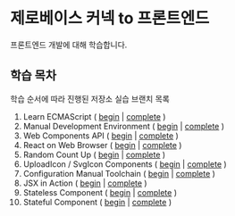 # 제로베이스 커넥 to 프론트엔드

프론트엔드 개발에 대해 학습합니다.

## 학습 목차

학습 순서에 따라 진행된 저장소 실습 브랜치 목록

1. Learn ECMAScript ( [begin](https://github.com/yamoo9/zero-base/tree/learn-ecmascript/begin) | [complete](https://github.com/yamoo9/zero-base/tree/learn-ecmascript/complete) )
1. Manual Development Environment ( [begin](https://github.com/yamoo9/zero-base/tree/manual-dev-config/begin) | [complete](https://github.com/yamoo9/zero-base/tree/manual-dev-config/complete) )
1. Web Components API ( [begin](https://github.com/yamoo9/zero-base/tree/web-components-api/begin) | [complete](https://github.com/yamoo9/zero-base/tree/web-components-api/complete) )
1. React on Web Browser ( [begin](https://github.com/yamoo9/zero-base/tree/react-web/begin) | [complete](https://github.com/yamoo9/zero-base/tree/react-web/complete) )
1. Random Count Up ( [begin](https://github.com/yamoo9/zero-base/tree/random-count-up/begin) | [complete](https://github.com/yamoo9/zero-base/tree/random-count-up/complete) )
1. UploadIcon / SvgIcon Components ( [begin](https://github.com/yamoo9/zero-base/tree/icon-upload-button/begin) | [complete](https://github.com/yamoo9/zero-base/tree/icon-upload-button/complete) )
1. Configuration Manual Toolchain ( [begin](https://github.com/yamoo9/zero-base/tree/manual-toolchain/begin) | [complete](https://github.com/yamoo9/zero-base/tree/manual-toolchain/complete) )
1. JSX in Action ( [begin](https://github.com/yamoo9/zero-base/tree/jsx-in-action/begin) | [complete](https://github.com/yamoo9/zero-base/tree/jsx-in-action/complete) )
1. Stateless Component ( [begin](https://github.com/yamoo9/zero-base/tree/stateless-component/begin) | [complete](https://github.com/yamoo9/zero-base/tree/stateless-component/complete) )
1. Stateful Component ( [begin](https://github.com/yamoo9/zero-base/tree/stateful-components/begin) | [complete](https://github.com/yamoo9/zero-base/tree/stateful-components/complete) )

